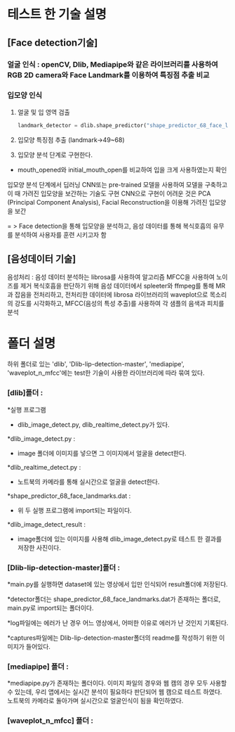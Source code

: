 # 테스트 한 기술 설명

## [Face detection기술]

### 얼굴 인식 : openCV, Dlib, Mediapipe와 같은 라이브러리를 사용하여 RGB 2D camera와 Face Landmark를 이용하여 특징점 추출 비교 

### 입모양 인식 
1. 얼굴 및 입 영역 검출 
    ~~~python
    landmark_detector = dlib.shape_predictor("shape_predictor_68_face_landmarks.dat")
    ~~~

2. 입모양 특징점 추출 (landmark->49~68)

3. 입모양 분석 단계로 구현한다. 
 - mouth_opened와 initial_mouth_open를 비교하여 입을 크게 사용하였는지 확인


입모양 분석 단계에서 딥러닝 CNN또는 pre-trained 모델을 사용하여 모델을 구축하고 이 때 가려진 입모양을 보간하는 기술도 구현
CNN으로 구현이 어려운 것은 PCA (Principal Component Analysis), Facial Reconstruction을 이용해 가려진 입모양을 보간

= > Face detection을 통해 입모양을 분석하고, 음성 데이터를 통해 복식호흡의 유무를 분석하여 사용자를 훈련 시키고자 함


## [음성데이터 기술]
음성처리 : 음성 데이터 분석하는 librosa를 사용하여 알고리즘 MFCC을 사용하여 노이즈를 제거 
복식호흡을 판단하기 위해 음성 데이터에서 spleeter와 ffmpeg를 통해 MR과 잡음을 전처리하고, 전처리한 데이터에 librosa 라이브러리의 waveplot으로 목소리의 강도를 시각화하고,
MFCC(음성의 특성 추출)를 사용하여 각 샘플의 음색과 피치를 분석



# 폴더 설명

하위 폴더로 있는 'dlib', 'Dlib-lip-detection-master', 'mediapipe', 'waveplot_n_mfcc'에는 test한 기술이 사용한 라이브러리에 따라 묶여 있다.

### [dlib]폴더 : 
*실행 프로그램
 - dlib_image_detect.py, dlib_realtime_detect.py가 있다.

*dlib_image_detect.py : 
 - image 폴더에 이미지를 넣으면 그 이미지에서 얼굴을 detect한다.

*dlib_realtime_detect.py :
 - 노트북의 카메라를 통해 실시간으로 얼굴을 detect한다.

*shape_predictor_68_face_landmarks.dat :
 - 위 두 실행 프로그램에 import되는 파일이다.

 *dlib_image_detect_result :
 - image폴더에 있는 이미지를 사용해 dlib_image_detect.py로 테스트 한 결과를 저장한 사진이다.

### [Dlib-lip-detection-master]폴더 : 
 *main.py를 실행하면 dataset에 있는 영상에서 입만 인식되어 result폴더에 저장된다.

 *detector폴더는 shape_predictor_68_face_landmarks.dat가 존재하는 폴더로, main.py로 import되는 폴더이다.

 *log파일에는 에러가 난 경우 어느 영상에서, 어떠한 이유로 에러가 난 것인지 기록된다.

 *captures파일에는 Dlib-lip-detection-master폴더의 readme를 작성하기 위한 이미지가 들어있다.

### [mediapipe] 폴더 : 
*mediapipe.py가 존재하는 폴더이다.
이미지 파일의 경우와 웹 캠의 경우 모두 사용할 수 있는데, 우리 앱에서는 실시간 분석이 필요하다 판단되어 웹 캠으로 테스트 하였다.
노트북의 카메라로 돌아가며 실시간으로 얼굴인식이 됨을 확인하였다.

### [waveplot_n_mfcc] 폴더 : 


